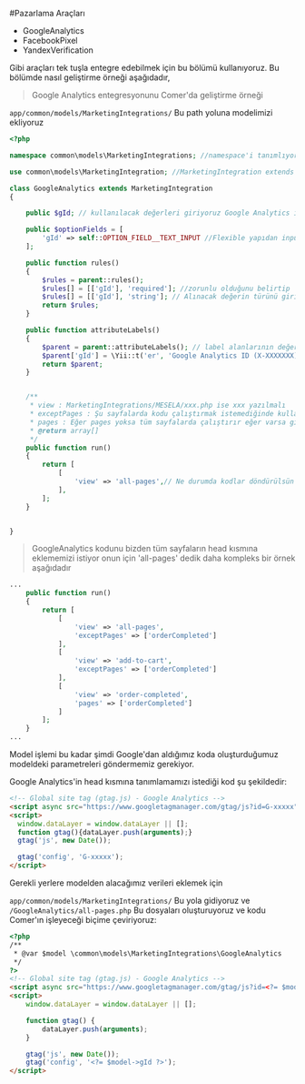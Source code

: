 #Pazarlama Araçları

* GoogleAnalytics
* FacebookPixel
* YandexVerification

Gibi araçları tek tuşla entegre edebilmek için bu bölümü kullanıyoruz. Bu bölümde nasıl geliştirme örneği aşağıdadır,

>Google Analytics entegresyonunu Comer'da geliştirme örneği


`app/common/models/MarketingIntegrations/` Bu path yoluna modelimizi ekliyoruz

```php
<?php

namespace common\models\MarketingIntegrations; //namespace'i tanımlıyoruz

use common\models\MarketingIntegration; //MarketingIntegration extends alıyoruz

class GoogleAnalytics extends MarketingIntegration
{

    public $gId; // kullanılacak değerleri giriyoruz Google Analytics için sadece id lazım

    public $optionFields = [
        'gId' => self::OPTION_FIELD__TEXT_INPUT //Flexible yapıdan inputu tanımlıyoruz
    ];

    public function rules()
    {
        $rules = parent::rules();
        $rules[] = [['gId'], 'required']; //zorunlu olduğunu belirtip
        $rules[] = [['gId'], 'string']; // Alınacak değerin türünü giriyoruz
        return $rules;
    }

    public function attributeLabels()
    {
        $parent = parent::attributeLabels(); // label alanlarının değerlerini yazıyoruz
        $parent['gId'] = \Yii::t('er', 'Google Analytics ID (X-XXXXXXX)');
        return $parent;
    }


    /**
     * view : MarketingIntegrations/MESELA/xxx.php ise xxx yazılmalı
     * exceptPages : Şu sayfalarda kodu çalıştırmak istemediğinde kullan
     * pages : Eğer pages yoksa tüm sayfalarda çalıştırır eğer varsa girilen sayfalarda çalıştırır
     * @return array[]
     */
    public function run()
    {
        return [
            [
                'view' => 'all-pages',// Ne durumda kodlar döndürülsün istiyorsunuz onları belirtiyorsunuz
            ],
        ];
    }


}
```
>GoogleAnalytics kodunu bizden tüm sayfaların head kısmına eklememizi istiyor onun için 'all-pages' dedik daha kompleks bir örnek aşağıdadır

```php
...
    public function run()
    {
        return [
            [
                'view' => 'all-pages',
                'exceptPages' => ['orderCompleted']
            ],
            [
                'view' => 'add-to-cart',
                'exceptPages' => ['orderCompleted']
            ],
            [
                'view' => 'order-completed',
                'pages' => ['orderCompleted']
            ]
        ];
    }
...
```

Model işlemi bu kadar şimdi Google'dan aldığımız koda oluşturduğumuz modeldeki parametreleri göndermemiz gerekiyor.

Google Analytics'in head kısmına tanımlamamızı istediği kod şu şekildedir:

```html
<!-- Global site tag (gtag.js) - Google Analytics -->
<script async src="https://www.googletagmanager.com/gtag/js?id=G-xxxxx"></script>
<script>
  window.dataLayer = window.dataLayer || [];
  function gtag(){dataLayer.push(arguments);}
  gtag('js', new Date());

  gtag('config', 'G-xxxxx');
</script>
```

Gerekli yerlere modelden alacağımız verileri eklemek için

`app/common/models/MarketingIntegrations/` Bu yola gidiyoruz ve
`/GoogleAnalytics/all-pages.php` Bu dosyaları oluşturuyoruz ve kodu Comer'ın işleyeceği biçime çeviriyoruz:

```html
<?php
/**
 * @var $model \common\models\MarketingIntegrations\GoogleAnalytics
 */
?>
<!-- Global site tag (gtag.js) - Google Analytics -->
<script async src="https://www.googletagmanager.com/gtag/js?id=<?= $model->gId ?>"></script>
<script>
    window.dataLayer = window.dataLayer || [];

    function gtag() {
        dataLayer.push(arguments);
    }

    gtag('js', new Date());
    gtag('config', '<?= $model->gId ?>');
</script>

```